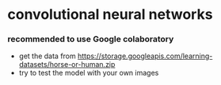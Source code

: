 # convolutional neural networks
### recommended to use Google colaboratory
* get the data from https://storage.googleapis.com/learning-datasets/horse-or-human.zip
* try to test the model with your own images
